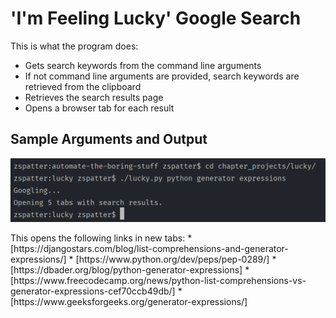 # 'I'm Feeling Lucky' Google Search

This is what the program does:
* Gets search keywords from the command line arguments
* If not command line arguments are provided, search keywords are retrieved from the clipboard
* Retrieves the search results page
* Opens a browser tab for each result

## Sample Arguments and Output
<p align=center>
  <img src=./sample_arguments.png alt=sample command line arguments>
</p>
This opens the following links in new tabs:
* [https://djangostars.com/blog/list-comprehensions-and-generator-expressions/]
* [https://www.python.org/dev/peps/pep-0289/]
* [https://dbader.org/blog/python-generator-expressions]
* [https://www.freecodecamp.org/news/python-list-comprehensions-vs-generator-expressions-cef70ccb49db/]
* [https://www.geeksforgeeks.org/generator-expressions/]
